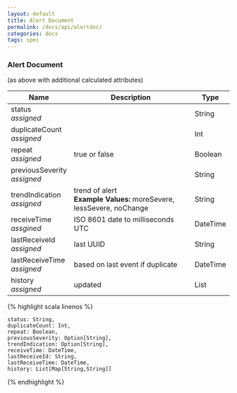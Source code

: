 ```yaml
---
layout: default
title: Alert Document
permalink: /docs/api/alertdoc/
categories: docs
tags: spec
---
```


### Alert Document

(as above with additional calculated attributes)

Name | Description | Type
----- | ----------- | ----
status<br>_assigned_ | | String
duplicateCount<br>_assigned_ | | Int
repeat<br>_assigned_ | true or false | Boolean
previousSeverity<br>_assigned_ | | String
trendIndication<br>_assigned_ | trend of alert <br>**Example Values:** moreSevere, lessSevere, noChange | String
receiveTime<br>_assgined_ | ISO 8601 date to milliseconds UTC | DateTime
lastReceiveId<br>_assigned_ | last UUID | String
lastReceiveTime<br>_assigned_ | based on last event if duplicate | DateTime
history<br>_assigned_ | updated | List


{% highlight scala linenos %}

    status: String,
    duplicateCount: Int,
    repeat: Boolean,
    previousSeverity: Option[String],
    trendIndication: Option[String],
    receiveTime: DateTime,
    lastReceiveId: String,
    lastReceiveTime: DateTime,
    history: List[Map[String,String]]
{% endhighlight %}
